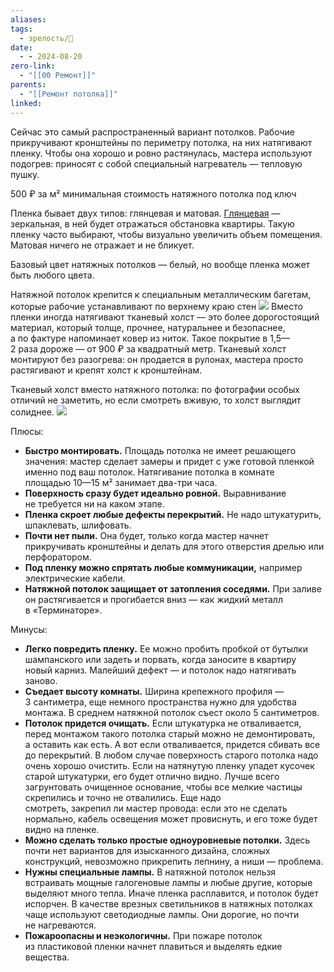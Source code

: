 ```yaml
---
aliases: 
tags:
  - зрелость/🌱
date:
  - - 2024-08-20
zero-link:
  - "[[00 Ремонт]]"
parents:
  - "[[Ремонт потолка]]"
linked:
---
```

Сейчас это самый распространенный вариант потолков. Рабочие прикручивают кронштейны по периметру потолка, на них натягивают пленку. Чтобы она хорошо и ровно растянулась, мастера используют подогрев: приносят с собой специальный нагреватель — тепловую пушку.

500 ₽ за м² минимальная стоимость натяжного потолка под ключ

Пленка бывает двух типов: глянцевая и матовая. [Глянцевая](Pasted%20image%2020240820091103.png) — зеркальная, в ней будет отражаться обстановка квартиры. Такую пленку часто выбирают, чтобы визуально увеличить объем помещения. Матовая ничего не отражает и не бликует.

Базовый цвет натяжных потолков — белый, но вообще пленка может быть любого цвета.

Натяжной потолок крепится к специальным металлическим багетам, которые рабочие устанавливают по верхнему краю стен
![](Pasted%20image%2020240820091041.png)
Вместо пленки иногда натягивают тканевый холст — это более дорогостоящий материал, который толще, прочнее, натуральнее и безопаснее, а по фактуре напоминает ковер из ниток. Такое покрытие в 1,5—2 раза дороже — от 900 ₽ за квадратный метр. Тканевый холст монтируют без разогрева: он продается в рулонах, мастера просто растягивают и крепят холст к кронштейнам.

Тканевый холст вместо натяжного потолка: по фотографии особых отличий не заметить, но если смотреть вживую, то холст выглядит солиднее.
![](Pasted%20image%2020240820091448.png)

Плюсы:
- **Быстро монтировать.** Площадь потолка не имеет решающего значения: мастер сделает замеры и придет с уже готовой пленкой именно под ваш потолок. Натягивание потолка в комнате площадью 10—15 м² занимает два-три часа.
- **Поверхность сразу будет идеально ровной.** Выравнивание не требуется ни на каком этапе.
- **Пленка скроет любые дефекты перекрытий.** Не надо штукатурить, шпаклевать, шлифовать.
- **Почти нет пыли.** Она будет, только когда мастер начнет прикручивать кронштейны и делать для этого отверстия дрелью или перфоратором.
- **Под пленку можно спрятать любые коммуникации,** например электрические кабели.
- **Натяжной потолок защищает от затопления соседями.** При заливе он растягивается и прогибается вниз — как жидкий металл в «Терминаторе».

Минусы:
- **Легко повредить пленку.** Ее можно пробить пробкой от бутылки шампанского или задеть и порвать, когда заносите в квартиру новый карниз. Малейший дефект — и потолок надо натягивать заново.
- **Съедает высоту комнаты.** Ширина крепежного профиля — 3 сантиметра, еще немного пространства нужно для удобства монтажа. В среднем натяжной потолок съест около 5 сантиметров.
- **Потолок придется очищать.** Если штукатурка не отваливается, перед монтажом такого потолка старый можно не демонтировать, а оставить как есть. А вот если отваливается, придется сбивать все до перекрытий. В любом случае поверхность старого потолка надо очень хорошо очистить. Если на натянутую пленку упадет кусочек старой штукатурки, его будет отлично видно. Лучше всего загрунтовать очищенное основание, чтобы все мелкие частицы скрепились и точно не отвалились. Еще надо смотреть, закрепил ли мастер провода: если это не сделать нормально, кабель освещения может провиснуть, и его тоже будет видно на пленке.
- **Можно сделать только простые одноуровневые потолки.** Здесь почти нет вариантов для изысканного дизайна, сложных конструкций, невозможно прикрепить лепнину, а ниши — проблема.
- **Нужны специальные лампы.** В натяжной потолок нельзя встраивать мощные галогеновые лампы и любые другие, которые выделяют много тепла. Иначе пленка расплавится, и потолок будет испорчен. В качестве врезных светильников в натяжных потолках чаще используют светодиодные лампы. Они дорогие, но почти не нагреваются.
- **Пожароопасны и неэкологичны.** При пожаре потолок из пластиковой пленки начнет плавиться и выделять едкие вещества.